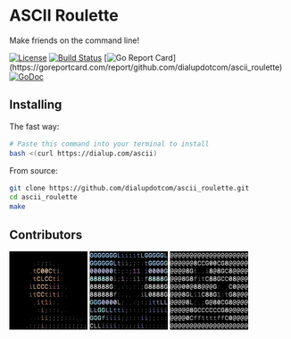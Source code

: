 # ASCII Roulette
Make friends on the command line!

[![License](https://img.shields.io/github/license/dialupdotcom/ascii_roulette.svg)](https://raw.githubusercontent.com/dialupdotcom/ascii_roulette/master/LICENSE)
[![Build Status](https://travis-ci.org/dialupdotcom/ascii_roulette.svg?branch=master)](https://travis-ci.org/dialupdotcom/ascii_roulette)
[![Go Report Card](https://goreportcard.com/badge/github.com/dialupdotcom/ascii_roulette?)](https://goreportcard.com/report/github.com/dialupdotcom/ascii_roulette)
[![GoDoc](https://godoc.org/github.com/dialupdotcom/ascii_roulette?status.svg)](https://godoc.org/github.com/dialupdotcom/ascii_roulette)

## Installing

The fast way:
```sh
# Paste this command into your terminal to install
bash <(curl https://dialup.com/ascii)
```

From source:
```sh
git clone https://github.com/dialupdotcom/ascii_roulette.git
cd ascii_roulette
make
```

## Contributors

[![maxhawkins](avatar/contributors/maxhawkins.png)](https://github.com/maxhawkins)
[![Sean-Der](avatar/contributors/Sean-Der.png)](https://github.com/Sean-Der)
[![djbaskin](avatar/contributors/djbaskin.png)](https://github.com/djbaskin)
